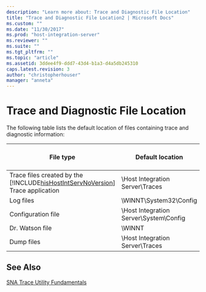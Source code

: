 ```yaml
---
description: "Learn more about: Trace and Diagnostic File Location"
title: "Trace and Diagnostic File Location2 | Microsoft Docs"
ms.custom: ""
ms.date: "11/30/2017"
ms.prod: "host-integration-server"
ms.reviewer: ""
ms.suite: ""
ms.tgt_pltfrm: ""
ms.topic: "article"
ms.assetid: 3ddee4f9-ddd7-43d4-b1a3-d4a5db245310
caps.latest.revision: 3
author: "christopherhouser"
manager: "anneta"
---
```

# Trace and Diagnostic File Location
The following table lists the default location of files containing trace and diagnostic information:  


|                                                          File type                                                          |            Default location            | File name or file name extensions |
|-----------------------------------------------------------------------------------------------------------------------------|----------------------------------------|-----------------------------------|
| Trace files created by the [!INCLUDE[hisHostIntServNoVersion](../includes/hishostintservnoversion-md.md)] Trace application |    \Host Integration Server\Traces     |              \*.atf               |
|                                                          Log files                                                          |         \WINNT\System32\Config         |              \*.evt               |
|                                                     Configuration file                                                      | \Host Integration Server\System\Config |              com.cfg              |
|                                                       Dr. Watson file                                                       |                 \WINNT                 |           drwtsn32.log            |
|                                                         Dump files                                                          |    \Host Integration Server\Traces     |            snadump.log            |

## See Also  
 [SNA Trace Utility Fundamentals](../core/sna-trace-utility-fundamentals1.md)
